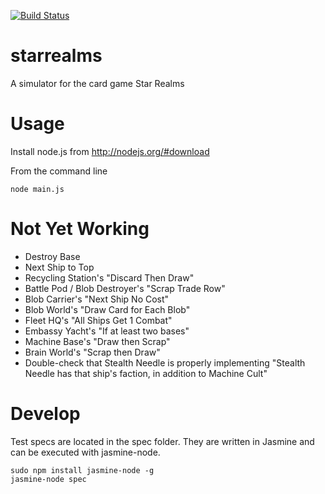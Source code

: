 [![Build Status](https://travis-ci.org/josschne/starrealms.svg?branch=master)](https://travis-ci.org/josschne/starrealms)

starrealms
==========

A simulator for the card game Star Realms

Usage
=====

Install node.js from http://nodejs.org/#download

From the command line
```
node main.js
```

Not Yet Working
===============
- Destroy Base
- Next Ship to Top
- Recycling Station's "Discard Then Draw"
- Battle Pod / Blob Destroyer's "Scrap Trade Row"
- Blob Carrier's "Next Ship No Cost"
- Blob World's "Draw Card for Each Blob"
- Fleet HQ's "All Ships Get 1 Combat"
- Embassy Yacht's "If at least two bases"
- Machine Base's "Draw then Scrap"
- Brain World's "Scrap then Draw"
- Double-check that Stealth Needle is properly implementing "Stealth Needle has that ship's faction, in addition to Machine Cult"


Develop
=======

Test specs are located in the spec folder.  They are written in Jasmine and can be executed with jasmine-node.
```
sudo npm install jasmine-node -g
jasmine-node spec
```
